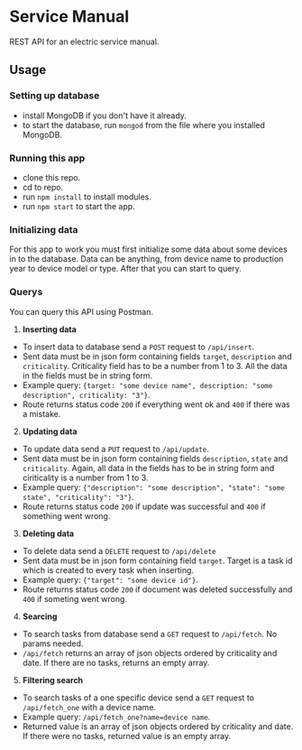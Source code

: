 # Service Manual
REST API for an electric service manual.
## Usage
### Setting up database
* install MongoDB if you don't have it already.
* to start the database, run `mongod` from the file where you installed MongoDB.
### Running this app
* clone this repo.
* cd to repo.
* run `npm install` to install modules.
* run `npm start` to start the app.
### Initializing data
For this app to work you must first initialize some data about some devices in to the database. Data can be anything, from device name to production year to device model or type. After that you can start to query.
### Querys
You can query this API using Postman.
1. **Inserting data**
  - To insert data to database send a `POST` request to `/api/insert`.
  - Sent data must be in json form containing fields `target`, `description` and `criticality`. Criticality field has to be a number from 1 to 3. All the data in the fields must be in string form.
  - Example query: `{target: "some device name", description: "some description", criticality: "3"}`.
  - Route returns status code `200` if everything went ok and `400` if there was a mistake.
2. **Updating data**
  - To update data send a `PUT` request to `/api/update`.
  - Sent data must be in json form containing fields `description`, `state` and `criticality`. Again, all data in the fields has to be in string form and ciriticality is a number from 1 to 3.
  - Example query: `{"description": "some description", "state": "some state", "criticality": "3"}`.
  - Route returns status code `200` if update was successful and `400` if something went wrong.
3. **Deleting data**
  - To delete data send a `DELETE` request to `/api/delete`
  - Sent data must be in json form containing field `target`. Target is a task id which is created to every task when inserting.
  - Example query: `{"target": "some device id"}`.
  - Route returns status code `200` if document was deleted successfully and `400` if someting went wrong.
4. **Searcing**
  - To search tasks from database send a `GET` request to `/api/fetch`. No params needed.
  - `/api/fetch` returns an array of json objects ordered by criticality and date. If there are no tasks, returns an empty array.
5. **Filtering search**
  - To search tasks of a one specific device send a `GET` request to `/api/fetch_one` with a device name.
  - Example query: `/api/fetch_one?name=device name`.
  - Returned value is an array of json objects ordered by criticality and date. If there were no tasks, returned value is an empty array.
